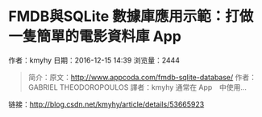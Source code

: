 # FMDB與SQLite 數據庫應用示範：打做一隻簡單的電影資料庫 App
作者：kmyhy
日期：2016-12-15 14:39
浏览量：2444
> 简介：原文：http://www.appcoda.com/fmdb-sqlite-database/ 
  作者：GABRIEL THEODOROPOULOS 
  譯者：kmyhy
通常在 App　中使用...

 链接：http://blog.csdn.net/kmyhy/article/details/53665923
